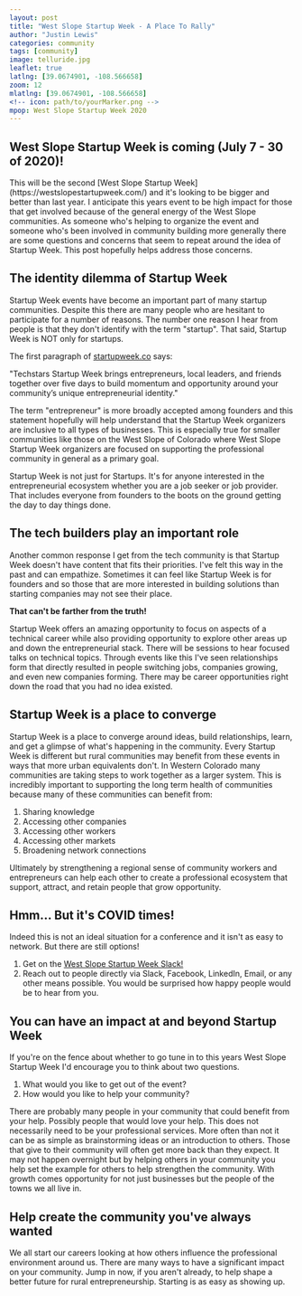```yaml
---
layout: post
title: "West Slope Startup Week - A Place To Rally"
author: "Justin Lewis"
categories: community
tags: [community]
image: telluride.jpg
leaflet: true
latlng: [39.0674901, -108.566658]
zoom: 12
mlatlng: [39.0674901, -108.566658]
<!-- icon: path/to/yourMarker.png -->
mpop: West Slope Startup Week 2020
---
```



<h2>
  West Slope Startup Week is coming (July 7 - 30 of 2020)!
</h2>
  This will be the second [West Slope Startup Week](https://westslopestartupweek.com/) and it's looking to be bigger and better than last year. I anticipate this years event to be high impact for those that get involved because of the general energy of the West Slope communities. As someone who's helping to organize the event and someone who's been involved in community building more generally there are some questions and concerns that seem to repeat around the idea of Startup Week. This post hopefully helps address those concerns.

<h2>
  The identity dilemma of Startup Week
</h2>
  Startup Week events have become an important part of many startup communities. Despite this there are many people who are hesitant to participate for a number of reasons. The number one reason I hear from people is that they don't identify with the term "startup". That said, Startup Week is NOT only for startups.

  The first paragraph of [startupweek.co](https://startupweek.co/) says:

  <span class="quote">
    "Techstars Startup Week brings entrepreneurs, local leaders, and friends together over five days to build momentum and opportunity around your community’s unique entrepreneurial identity."
  </span>

  The term "entrepreneur" is more broadly accepted among founders and this statement hopefully will help understand that the Startup Week organizers are inclusive to all types of businesses. This is especially true for smaller communities like those on the West Slope of Colorado where West Slope Startup Week organizers are focused on supporting the professional community in general as a primary goal.

  Startup Week is not just for Startups. It's for anyone interested in the entrepreneurial ecosystem whether you are a job seeker or job provider. That includes everyone from founders to the boots on the ground getting the day to day things done.

<h2>
  The tech builders play an important role
</h2>
  Another common response I get from the tech community is that Startup Week doesn't have content that fits their priorities. I've felt this way in the past and can empathize. Sometimes it can feel like Startup Week is for founders and so those that are more interested in building solutions than starting companies may not see their place.

  <strong>That can't be farther from the truth!</strong>

  Startup Week offers an amazing opportunity to focus on aspects of a technical career while also providing opportunity to explore other areas up and down the entrepreneurial stack. There will be sessions to hear focused talks on technical topics. Through events like this I've seen relationships form that directly resulted in people switching jobs, companies growing, and even new companies forming. There may be career opportunities right down the road that you had no idea existed.

<h2>
  Startup Week is a place to converge
</h2>
Startup Week is a place to converge around ideas, build relationships, learn, and get a glimpse of what's happening in the community.  Every Startup Week is different but rural communities may benefit from these events in ways that more urban equivalents don't. In Western Colorado many communities are taking steps to work together as a larger system. This is incredibly important to supporting the long term health of communities because many of these communities can benefit from:
<ol>
  <li>Sharing knowledge</li>
  <li>Accessing other companies</li>
  <li>Accessing other workers</li>
  <li>Accessing other markets</li>
  <li>Broadening network connections</li>
</ol>

Ultimately by strengthening a regional sense of community workers and entrepreneurs can help each other to create a professional ecosystem that support, attract, and retain people that grow opportunity.

<h2>
  Hmm... But it's COVID times!
</h2>
Indeed this is not an ideal situation for a conference and it isn't as easy to network. But there are still options!
<ol>
  <li>Get on the <a href="https://join.slack.com/t/westslopestartupweek/shared_invite/zt-f0u872v6-qx65ErDhVz98oeFF0Hniag" target="_blank" >West Slope Startup Week Slack!</a>
  </li>
  <li>
    Reach out to people directly via Slack, Facebook, LinkedIn, Email, or any other means possible. You would be surprised how happy people would be to hear from you.
  </li>
</ol>


<h2>
  You can have an impact at and beyond Startup Week
</h2>
If you're on the fence about whether to go tune in to this years West Slope Startup Week I'd encourage you to think about two questions.
<ol>
  <li>What would you like to get out of the event?</li>
  <li>How would you like to help your community?</li>
</ol>

There are probably many people in your community that could benefit from your help. Possibly people that would love your help. This does not necessarily need to be your professional services. More often than not it can be as simple as brainstorming ideas or an introduction to others. Those that give to their community will often get more back than they expect. It may not happen overnight but by helping others in your community you help set the example for others to help strengthen the community. With growth comes opportunity for not just businesses but the people of the towns we all live in.

<h2>
  Help create the community you've always wanted
</h2>
We all start our careers looking at how others influence the professional environment around us. There are many ways to have a significant impact on your community. Jump in now, if you aren't already, to help shape a better future for rural entrepreneurship. Starting is as easy as showing up.
